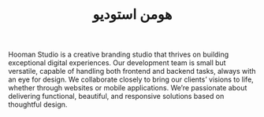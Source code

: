﻿---
layout: post
title: هومن استودیو
name_en: hoooman
company_slug: hoooman
logo: 
cover: 
company_count:
founded:
location: ""
total_review: 
total_interview: 
salary_avg: 
salary_min: 
salary_max: 
rate: 
view_count: 
industry: کامپیوتر، فناوری اطلاعات و اینترنت
city: تهران, تهران
size_en: S
size: 2-10 نفر
site: http://hoooman.com
---

Hooman Studio is a creative branding studio that thrives on building exceptional digital experiences. Our development team is small but versatile, capable of handling both frontend and backend tasks, always with an eye for design. We collaborate closely to bring our clients’ visions to life, whether through websites or mobile applications. We’re passionate about delivering functional, beautiful, and responsive solutions based on thoughtful design.

